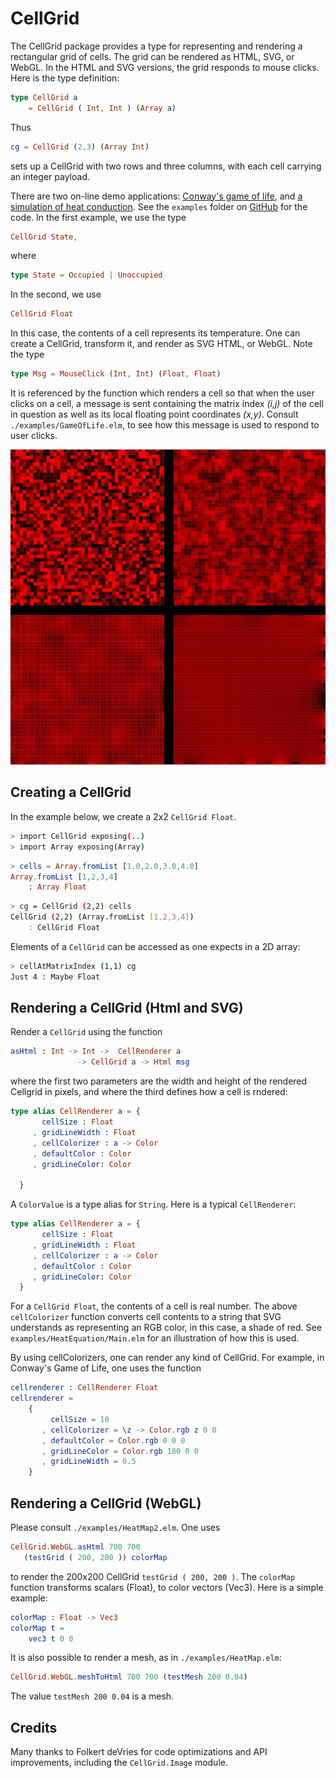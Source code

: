 # CellGrid

The CellGrid package provides a type for representing and rendering
a rectangular grid of cells.  The grid can be rendered as
HTML, SVG, or WebGL.  In the HTML and SVG versions, the grid responds to
mouse clicks.  Here is the type definition:

```elm
type CellGrid a
    = CellGrid ( Int, Int ) (Array a)
```

Thus

```elm
cg = CellGrid (2,3) (Array Int)
```

sets up a CellGrid with two rows and three columns, with each
cell carrying an integer payload.

There are two on-line demo applications: [Conway's game of life](https://jxxcarlson.github.io/app/gameoflife2.html), and [a simulation
of heat conduction](https://jxxcarlson.github.io/app/heat-model.html).  See the `examples` folder on [GitHub](https://github.com/jxxcarlson/elm-cell-grid)
for the code. In the first example, we use the type

```elm
CellGrid State,
```
where

```elm
type State = Occupied | Unoccupied
```

In the second, we use

```elm
CellGrid Float
```
In this case, the contents of a cell represents
its temperature. One can create a CellGrid, transform it, and render as SVG
HTML, or WebGL.  Note the type

```elm
type Msg = MouseClick (Int, Int) (Float, Float)
```

It is referenced by the function which renders a cell
so that when the user clicks on a cell, a message
is sent containing the matrix index *(i,j)* of the cell
in question as well as its local floating
point coordinates *(x,y)*.  Consult `./examples/GameOfLife.elm`,
to see how this message is used to respond to user clicks.


![((HTML rendition of CellGrids))](heat.jpg)

## Creating a CellGrid

In the example below, we create a 2x2 `CellGrid Float`.


```bash
> import CellGrid exposing(..)
> import Array exposing(Array)
```

```elm
> cells = Array.fromList [1.0,2.0,3.0,4.0]
Array.fromList [1,2,3,4]
    : Array Float
```

```bash
> cg = CellGrid (2,2) cells
CellGrid (2,2) (Array.fromList [1,2,3,4])
    : CellGrid Float
```

Elements of a `CellGrid` can be accessed as one expects
in a 2D array:

```bash
> cellAtMatrixIndex (1,1) cg
Just 4 : Maybe Float
```

## Rendering a CellGrid (Html and SVG)

Render a `CellGrid` using the function

```elm
asHtml : Int -> Int ->  CellRenderer a
               -> CellGrid a -> Html msg
```

where the first two parameters are the width and
height of the rendered Cellgrid in pixels,
and where the third defines how a cell is rndered:

```elm
type alias CellRenderer a = {
       cellSize : Float
     , gridLineWidth : Float
     , cellColorizer : a -> Color
     , defaultColor : Color
     , gridLineColor: Color

  }
```

A `ColorValue` is a type alias for `String`.  Here is a typical
`CellRenderer`:

```elm
type alias CellRenderer a = {
       cellSize : Float
     , gridLineWidth : Float
     , cellColorizer : a -> Color
     , defaultColor : Color
     , gridLineColor: Color
  }
```

For a `CellGrid Float`, the contents of a cell is real number.
The above `cellColorizer` function converts cell contents to a
string that SVG understands as representing an RGB color, in this
case, a shade of red.  See `examples/HeatEquation/Main.elm` for
an illustration of how this is used.

By using cellColorizers, one can render any kind of CellGrid.
For example, in Conway's Game of Life,  one  uses the function


```elm
cellrenderer : CellRenderer Float
cellrenderer =
    {
         cellSize = 10
       , cellColorizer = \z -> Color.rgb z 0 0
       , defaultColor = Color.rgb 0 0 0
       , gridLineColor = Color.rgb 180 0 0
       , gridLineWidth = 0.5
    }
```

## Rendering a CellGrid (WebGL)

Please consult `./examples/HeatMap2.elm`.
One uses

```elm
CellGrid.WebGL.asHtml 700 700
   (testGrid ( 200, 200 )) colorMap
```

to render the 200x200 CellGrid `testGrid ( 200, 200 )`.
The `colorMap` function transforms scalars (Float),
to color vectors (Vec3).  Here is a simple example:

```elm
colorMap : Float -> Vec3
colorMap t =
    vec3 t 0 0
```

It is also possible to render a mesh, as in  `./examples/HeatMap.elm`:

```elm
CellGrid.WebGL.meshToHtml 700 700 (testMesh 200 0.04)
```

The value `testMesh 200 0.04` is a mesh.


## Credits

Many thanks to Folkert deVries for code optimizations and API improvements, 
including the `CellGrid.Image` module.